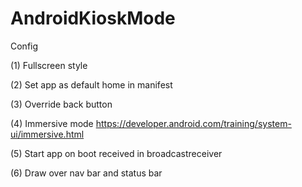 # AndroidKioskMode

Config

(1) Fullscreen style

(2) Set app as default home in manifest

(3) Override back button

(4) Immersive mode https://developer.android.com/training/system-ui/immersive.html​

(5) Start app on boot received in broadcastreceiver

(6) Draw over nav bar and status bar